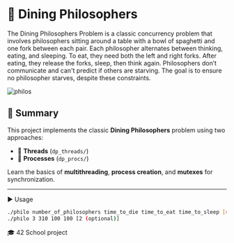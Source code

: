 # 🍝 Dining Philosophers
  The Dining Philosophers Problem is a classic concurrency problem that involves philosophers sitting around a table with a bowl of spaghetti and one fork between each pair. Each philosopher alternates between thinking, eating, and sleeping. To eat, they need both the left and right forks. After eating, they release the forks, sleep, then think again. Philosophers don’t communicate and can't predict if others are starving. The goal is to ensure no philosopher starves, despite these constraints.

![philos](./.philo.png)

## 🧠 Summary

This project implements the classic **Dining Philosophers** problem using two approaches:

- 🧵 **Threads** (`dp_threads/`)
- 🔁 **Processes** (`dp_procs/`)

Learn the basics of **multithreading**, **process creation**, and **mutexes** for synchronization.

---

▶️ Usage
```bash
./philo number_of_philosophers time_to_die time_to_eat time_to_sleep [nb_times_each_philo_must_eat]
./philo 3 310 100 100 [2 (optional)]
```

🎓 42 School project
